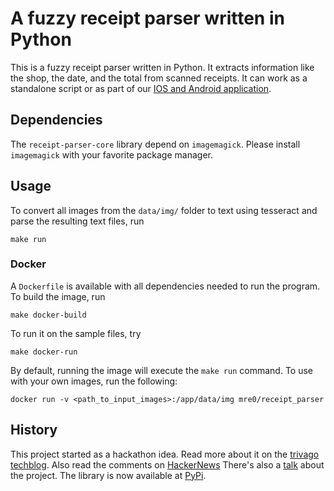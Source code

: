 # A fuzzy receipt parser written in Python  

This is a fuzzy receipt parser written in Python. 
It extracts information like the shop, the date, and the total from scanned receipts.
It can work as a standalone script or as part of our [IOS and Android application](https://github.com/ReceiptManager/Application).

## Dependencies
The `receipt-parser-core` library depend on `imagemagick`. Please install `imagemagick`
with your favorite package manager.

## Usage
To convert all images from the `data/img/` folder to text using tesseract and parse the resulting text files, run

```
make run
```

### Docker

A `Dockerfile` is available with all dependencies needed to run the program.  
To build the image, run

```
make docker-build
```

To run it on the sample files, try

```
make docker-run
```

By default, running the image will execute the `make run` command. To use with your own images, run the following:

```
docker run -v <path_to_input_images>:/app/data/img mre0/receipt_parser
```

## History

This project started as a hackathon idea. Read more about it on the [trivago techblog](https://tech.trivago.com/2015/10/06/python_receipt_parser/).
Also read the comments on [HackerNews](https://news.ycombinator.com/item?id=10338199)
There's also a [talk](https://www.youtube.com/watch?v=TuDeUsIlJz4) about the project.
The library is now available at [PyPi](https://pypi.org/project/receipt-parser-core/#description).
